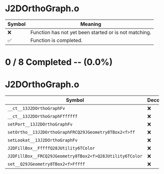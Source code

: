 # J2DOrthoGraph.o
| Symbol | Meaning 
| ------------- | ------------- 
| :x: | Function has not yet been started or is not matching. 
| :white_check_mark: | Function is completed. 


# 0 / 8 Completed -- (0.0%)
# J2DOrthoGraph.o
| Symbol | Decompiled? |
| ------------- | ------------- |
| `__ct__13J2DOrthoGraphFv` | :x: |
| `__ct__13J2DOrthoGraphFffffff` | :x: |
| `setPort__13J2DOrthoGraphFv` | :x: |
| `setOrtho__13J2DOrthoGraphFRCQ29JGeometry8TBox2<f>ff` | :x: |
| `setLookat__13J2DOrthoGraphFv` | :x: |
| `J2DFillBox__FffffQ28JUtility6TColor` | :x: |
| `J2DFillBox__FRCQ29JGeometry8TBox2<f>Q28JUtility6TColor` | :x: |
| `set__Q29JGeometry8TBox2<f>Fffff` | :x: |
